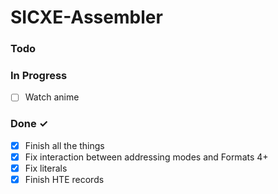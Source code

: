 # SICXE-Assembler

### Todo

### In Progress

- [ ] Watch anime  

### Done ✓

- [x] Finish all the things  
- [x] Fix interaction between addressing modes and Formats 4+  
- [x] Fix literals
- [x] Finish HTE records